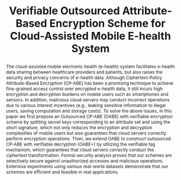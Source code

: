 ---
title: "Verifiable Outsourced Attribute-Based Encryption Scheme for Cloud-Assisted Mobile E-health System"
authors:
- Yinbin Miao
- admin
- Xinghua Li
- Jianting Ning
- Hongwei Li
- Kim-Kwang Raymond Choo
- Robert H. Deng
#author_notes:
#- "Equal contribution"
#- "Equal contribution"

doi: "10.1109/TDSC.2023.3292129"
weight: 4

publishDate: "2023-01-01T00:00:00Z"

publication_types: ["article-journal"]

publication: "*IEEE Transactions on Dependable and Secure Computing* (TDSC, **CCF A, SCI 2**)"

abstract: The cloud-assisted mobile electronic health (e-health) system facilitates e-health data sharing between healthcare providers and patients, but also raises the security and privacy concerns of e-health data. Although Ciphertext-Policy Attribute-Based Encryption (CP-ABE) has been a promising technique to achieve fine-grained access control over encrypted e-health data, it still incurs high encryption and decryption burdens on mobile users such as smartphones and sensors. In addition, malicious cloud servers may conduct incorrect operations due to various interest incentives (e.g., leaking sensitive information to illegal users, saving computation and storage costs). To solve the above issues, in this paper we first propose an Outsourced CP-ABE (OABE) with verifiable encryption scheme by splitting secret keys corresponding to an attribute set and using the short signature, which not only reduces the encryption and decryption complexities of mobile users but also guarantees that cloud servers correctly perform encryption operations. Then, we extend OABE to construct outsourced CP-ABE with verifiable decryption (OABE+) by utilizing the verifiable tag mechanism, which guarantees that cloud servers correctly conduct the ciphertext transformation. Formal security analysis proves that our schemes are selectively secure against unauthorized accesses and malicious operations. Extensive experiments using various real-world datasets demonstrate that our schemes are efficient and feasible in real applications.

url_pdf: 'https://ieeexplore.ieee.org/document/10172260'

---